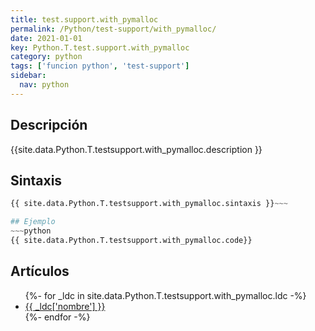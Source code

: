 ```yaml
---
title: test.support.with_pymalloc
permalink: /Python/test-support/with_pymalloc/
date: 2021-01-01
key: Python.T.test.support.with_pymalloc
category: python
tags: ['funcion python', 'test-support']
sidebar: 
  nav: python
---
```


## Descripción
{{site.data.Python.T.testsupport.with_pymalloc.description }}

## Sintaxis
~~~python
{{ site.data.Python.T.testsupport.with_pymalloc.sintaxis }}~~~

## Ejemplo
~~~python
{{ site.data.Python.T.testsupport.with_pymalloc.code}}
~~~

## Artículos
<ul>
{%- for _ldc in site.data.Python.T.testsupport.with_pymalloc.ldc -%}
   <li>
       <a href="{{_ldc['url'] }}">{{ _ldc['nombre'] }}</a>
   </li>
{%- endfor -%}
</ul>
